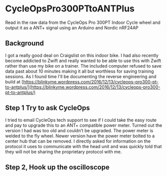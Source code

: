 # CycleOpsPro300PTtoANTPlus
Read in the raw data from the CycleOps Pro 300PT Indoor Cycle wheel and output it as a ANT+ signal using an Arduino and Nordic nRF24AP

## Background
I got a really good deal on Craigslist on this indoor bike. I had also recently become addicted to Zwift and really wanted to be able to use this with Zwift rather than use my bike on a trainer. The included computer refused to save data past about 10 minutes making it all but worthless for saving training sessions. As I found time I'll be documenting the reverse engineering and build at [https://blinkyme.wordpress.com/2016/12/13/cycleops-pro300-pt-to-antplus/](https://blinkyme.wordpress.com/2016/12/13/cycleops-pro300-pt-to-antplus/)

## Step 1 Try to ask CycleOps
I tried to email CycleOps tech support to see if I could take the easy route and pay to upgrade this to an ANT+ compatible power meter. Turned out the version I had was too old and couldn’t be upgraded. The power meter is welded to the fly wheel. Newer version have the power meter bolted to a center hub that can be removed. I directly asked for information on the protocol it uses to communicate with the head unit and was quickly told that they will not be sharing the proprietary protocol with me. 

## Step 2, Hook up the oscilloscope
